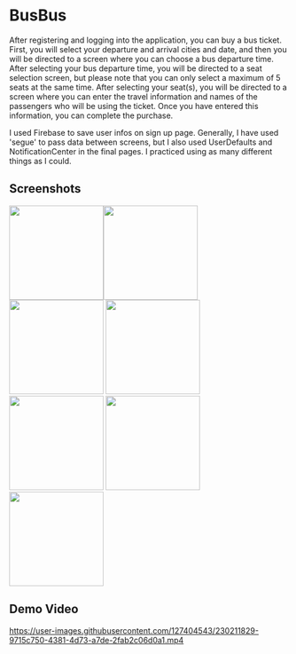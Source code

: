 # BusBus
After registering and logging into the application, you can buy a bus ticket. First, you will select your departure and arrival cities and date, and then you will be directed to a screen where you can choose a bus departure time. After selecting your bus departure time, you will be directed to a seat selection screen, but please note that you can only select a maximum of 5 seats at the same time. After selecting your seat(s), you will be directed to a screen where you can enter the travel information and names of the passengers who will be using the ticket. Once you have entered this information, you can complete the purchase.

I used Firebase to save user infos on sign up page. Generally, I have used 'segue' to pass data between screens, but I also used UserDefaults and NotificationCenter in the final pages. I practiced using as many different things as I could.


## Screenshots
<img width="170" src="https://user-images.githubusercontent.com/127404543/230210101-784265dc-dc22-4731-8de0-462d4d458f70.png"><img width="170" src="https://user-images.githubusercontent.com/127404543/230212105-63a0f9ed-c37c-4ab0-ae85-a03195af806d.png">
<img width="170" src="https://user-images.githubusercontent.com/127404543/230210167-283ccb9b-1ed1-46fa-ad2b-d28c92daa478.png">
<img width="170" src="https://user-images.githubusercontent.com/127404543/230210241-9d5917dd-6f63-401f-bacd-5b4e90667229.png">
<img width="170" src="https://user-images.githubusercontent.com/127404543/230210313-9563f5bb-f552-42fe-9da6-de3d062cb516.png">
<img width="170" src="https://user-images.githubusercontent.com/127404543/230210321-907220f5-066e-4194-9ada-f403a26d4886.png">
<img width="170" src="https://user-images.githubusercontent.com/127404543/230210400-e9fd1517-3b8b-459f-9c88-217f292d0d20.png">


## Demo Video
https://user-images.githubusercontent.com/127404543/230211829-9715c750-4381-4d73-a7de-2fab2c06d0a1.mp4
